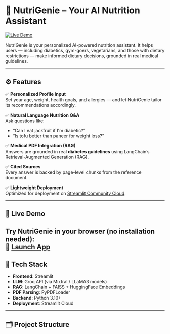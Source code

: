 # 🥗 NutriGenie – Your AI Nutrition Assistant

[![Live Demo](https://img.shields.io/badge/Live%20Demo-Click%20Here-brightgreen?style=for-the-badge&logo=streamlit&labelColor=black)](https://nutrigeniegit-we86aqjmtg977birtugfl6.streamlit.app/)

NutriGenie is your personalized AI-powered nutrition assistant. It helps users — including diabetics, gym-goers, vegetarians, and those with dietary restrictions — make informed dietary decisions, grounded in real medical guidelines.

---

## ⚙️ Features

✅ **Personalized Profile Input**  
Set your age, weight, health goals, and allergies — and let NutriGenie tailor its recommendations accordingly.

✅ **Natural Language Nutrition Q&A**  
Ask questions like:
- “Can I eat jackfruit if I'm diabetic?”
- “Is tofu better than paneer for weight loss?”

✅ **Medical PDF Integration (RAG)**  
Answers are grounded in real **diabetes guidelines** using LangChain’s Retrieval-Augmented Generation (RAG).

✅ **Cited Sources**  
Every answer is backed by page-level chunks from the reference document.

✅ **Lightweight Deployment**  
Optimized for deployment on [Streamlit Community Cloud](https://streamlit.io/cloud).

---

## 🚀 Live Demo

Try NutriGenie in your browser (no installation needed):  
🔗 **[Launch App](https://nutrigeniegit-we86aqjmtg977birtugfl6.streamlit.app/)** 
---

## 🧠 Tech Stack

- **Frontend**: Streamlit
- **LLM**: Groq API (via Mixtral / LLaMA3 models)
- **RAG**: LangChain + FAISS + HuggingFace Embeddings
- **PDF Parsing**: PyPDFLoader
- **Backend**: Python 3.10+
- **Deployment**: Streamlit Cloud

---

## 🗂️ Project Structure
